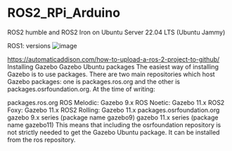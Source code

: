 # ROS2_RPi_Arduino
ROS2 humble and ROS2 Iron on Ubuntu Server 22.04 LTS (Ubuntu Jammy)

ROS1: versions
![image](https://github.com/saidijongo/ROS2_RPi_Ubuntu22_04LTS/assets/31678025/c51d6a8d-7bd5-4ece-b103-ad0e70af125b)

https://automaticaddison.com/how-to-upload-a-ros-2-project-to-github/
Installing Gazebo
Gazebo Ubuntu packages
The easiest way of installing Gazebo is to use packages. There are two main repositories which host Gazebo packages: one is packages.ros.org and the other is packages.osrfoundation.org. At the time of writing:

packages.ros.org
ROS Melodic: Gazebo 9.x
ROS Noetic: Gazebo 11.x
ROS2 Foxy: Gazebo 11.x
ROS2 Rolling: Gazebo 11.x
packages.osrfoundation.org
gazebo 9.x series (package name gazebo9)
gazebo 11.x series (package name gazebo11)
This means that including the osrfoundation repository is not strictly needed to get the Gazebo Ubuntu package. It can be installed from the ros repository.

